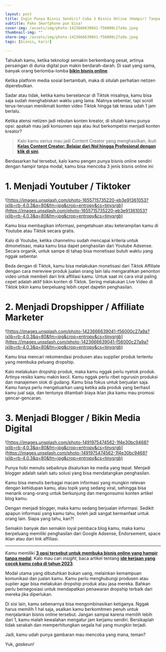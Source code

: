 ```yaml
---

layout: post
title: Ingin Punya Bisnis Sendiri? Coba 3 Bisnis Online (Hampir) Tanpa Modal Ini
subtitle: Pake Smartphone pun bisa!
cover-img: /assets/img/photo-1423666639041-f56000c27a9a.jpeg
thumbnail-img: ""
share-img: /assets/img/photo-1423666639041-f56000c27a9a.jpeg
tags: [bisnis, karir]

---
```


Tahukah kamu, ketika teknologi semakin berkembang pesat, artinya persaingan di dunia digital pun makin berdarah-darah. Di saat yang sama, banyak orang berlomba-lomba [**bikin bisnis online**](https://mediabaru.orderio.id/2023-02-03-bisnis-online-hampir-tanpa-modal/).

Ketika platform media sosial bertambah, maka di situlah perhatian netizen diperebutkan.

Sadar atau tidak, ketika kamu berselancar di Tiktok misalnya, kamu bisa saja sudah menghabiskan waktu yang lama. Niatnya sebentar, tapi scroll terus-terusan menikmati konten video Tiktok hingga tak terasa udah 1 jam berlalu.

Ketika atensi netizen jadi rebutan konten kreator, di situlah kamu punya opsi: apakah mau jadi konsumen saja atau ikut berkompetisi menjadi konten kreator?

> Kalo kamu serius mau jadi Content Creator yang menghasilkan, ikuti **[Kelas Content Creator: Belajar dari Nol hingga Profesional dengan klik di sini](https://habiskerja.com/kelas-content-creator/?ref=muhnurulhakim&campaign=KelasContentCreator)**.
> 

Berdasarkan hal tersebut, kalo kamu pengen punya bisnis online sendiri dengan hampir tanpa modal, kamu bisa mencoba 3 jenis bisnis online ini:

# 1. Menjadi Youtuber / Tiktoker

![https://images.unsplash.com/photo-1655715735220-eb3e91361053?ixlib=rb-4.0.3&q=80&fm=jpg&crop=entropy&cs=tinysrgb](https://images.unsplash.com/photo-1655715735220-eb3e91361053?ixlib=rb-4.0.3&q=80&fm=jpg&crop=entropy&cs=tinysrgb)

Kamu bisa membagikan informasi, pengetahuan atau keterampilan kamu di Youtube atau Tiktok secara gratis.

Kalo di Youtube, ketika channelmu sudah mencapai kriteria untuk dimonetisasi, maka kamu bisa dapet penghasilan dari Youtube Adsense. Secara organik, untuk sampe di tahap bisa monetisasi butuh waktu yang nggak sebentar.

Beda dengan di Tiktok, kamu bisa melakukan monetisasi dari Tiktok Affiliate dengan cara mereview produk jualan orang lain lalu mengarahkan penonton video untuk membeli dari link affiliasi kamu. Untuk saat ini cara viral paling cepet adalah aktif bikin konten di Tiktok. Sering melakukan Live Video di Tiktok bikin kamu berpeluang lebih cepet dapetin penghasilan.

# 2. Menjadi Dropshipper / Affiliate Marketer

![https://images.unsplash.com/photo-1423666639041-f56000c27a9a?ixlib=rb-4.0.3&q=80&fm=jpg&crop=entropy&cs=tinysrgb](https://images.unsplash.com/photo-1423666639041-f56000c27a9a?ixlib=rb-4.0.3&q=80&fm=jpg&crop=entropy&cs=tinysrgb)

Kamu bisa mencari rekomendasi produsen atau supplier produk tertentu yang membuka peluang dropship.

Kalo melakukan dropship produk, maka kamu nggak perlu nyetok produk. Artinya resiko kamu makin kecil. Kamu nggak perlu ribet ngurusin produksi dan manajemen stok di gudang. Kamu bisa fokus untuk berjualan saja. Kamu hanya perlu mengeluarkan uang ketika ada produk yang berhasil kamu jual saja, dan tentunya ditambah biaya iklan jika kamu mau promosi gencar-gencaran.

# 3. Menjadi Blogger / Bikin Media Digital

![https://images.unsplash.com/photo-1491975474562-1f4e30bc9468?ixlib=rb-4.0.3&q=80&fm=jpg&crop=entropy&cs=tinysrgb](https://images.unsplash.com/photo-1491975474562-1f4e30bc9468?ixlib=rb-4.0.3&q=80&fm=jpg&crop=entropy&cs=tinysrgb)

Punya hobi menulis sebaiknya disalurkan ke media yang tepat. Menjadi blogger adalah salah satu solusi yang bisa mendatangkan penghasilan.

Kamu bisa menulis berbagai macam informasi yang mungkin relevan dengan kehidupan kamu, atau topik yang sedang viral, sehingga bisa menarik orang-orang untuk berkunjung dan mengonsumsi konten artikel blog kamu.

Dengan menjadi blogger, maka kamu sedang berjualan informasi. Sedikit apapun informasi yang kamu tahu, boleh jadi sangat bermanfaat untuk orang lain. Siapa yang tahu, kan?!

Semakin banyak dan semakin loyal pembaca blog kamu, maka kamu berpeluang memiliki penghasilan dari Google Adsense, Endorsement, space iklan atau dari link affiliasi.

* * *

Kamu memiliki [**3 opsi tersebut untuk membuka bisnis online yang hampir tanpa modal**](https://mediabaru.orderio.id/2023-02-03-bisnis-online-hampir-tanpa-modal/). Kalo mau cari *insight*, baca artikel tentang [**ide kerjaan yang cocok kamu coba di tahun 2023**](https://mediabaru.orderio.id/2023-01-30-ide-kerjaan-2023/).

Modal utama yang dibutuhkan bukan uang, melainkan kemampuan komunikasi dan jualan kamu. Kamu perlu menghubungi produsen atau suplier agar bisa melakukan dropship produk atau jasa mereka. Bahkan perlu bernegosiasi untuk mendapatkan penawaran dropship terbaik dari mereka jika diperlukan.

Di sisi lain, kamu sebenarnya bisa mengombinasikan ketiganya. Nggak harus memilih 1 hal saja, asalkan kamu berkomitmen penuh untuk menjalankan bisnis online tersebut. Jangan sampai karena memilih lebih dari 1, kamu malah kewalahan mengatur jam kerjamu sendiri. Bersikaplah tidak serakah dan memperhitungkan segala hal yang mungkin terjadi.

Jadi, kamu udah punya gambaran mau mencoba yang mana, teman?

Yuk, *gaskeun!*
